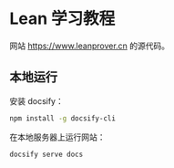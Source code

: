
# Lean 学习教程

网站 https://www.leanprover.cn 的源代码。

## 本地运行

安装 docsify：

```bash
npm install -g docsify-cli
```

在本地服务器上运行网站：

```bash
docsify serve docs
```
